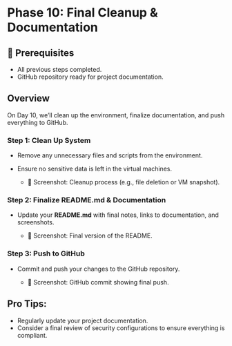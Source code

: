 # Phase 10: Final Cleanup & Documentation

## 🧰 Prerequisites
- All previous steps completed.
- GitHub repository ready for project documentation.

## Overview
On Day 10, we’ll clean up the environment, finalize documentation, and push everything to GitHub.

### **Step 1: Clean Up System**
- Remove any unnecessary files and scripts from the environment.
- Ensure no sensitive data is left in the virtual machines.

    - 📸 Screenshot: Cleanup process (e.g., file deletion or VM snapshot).

### **Step 2: Finalize README.md & Documentation**
- Update your **README.md** with final notes, links to documentation, and screenshots.

    - 📸 Screenshot: Final version of the README.

### **Step 3: Push to GitHub**
- Commit and push your changes to the GitHub repository.
  
    - 📸 Screenshot: GitHub commit showing final push.

## Pro Tips:
- Regularly update your project documentation.
- Consider a final review of security configurations to ensure everything is compliant.

